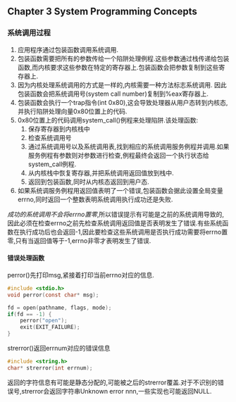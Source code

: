 ## Chapter 3 System Programming Concepts

### 系统调用过程

1. 应用程序通过包装函数调用系统调用.
2. 包装函数需要把所有的参数传给一个陷阱处理例程.这些参数通过栈传递给包装函数,而内核要求这些参数在特定的寄存器上.包装函数会把参数复制到这些寄存器上.
3. 因为内核处理系统调用的方式是一样的,内核需要一种方法标志系统调用. 因此包装函数会把系统调用号(system call number)复制到%eax寄存器上.
4. 包装函数会执行一个trap指令(int 0x80),这会导致处理器从用户态转到内核态,并执行陷阱处理向量0x80位置上的代码.
5. 0x80位置上的代码调用system_call()例程来处理陷阱.该处理函数:
	1. 保存寄存器到内核栈中
	2. 检查系统调用号
	3. 通过系统调用号以及系统调用表,找到相应的系统调用服务例程并调用.如果服务例程有参数则对参数进行检查,例程最终会返回一个执行状态给system_call例程.
	4. 从内核栈中恢复寄存器,并把系统调用返回值放到栈中.
	5. 返回到包装函数,同时从内核态返回到用户态.
6. 如果系统调服务例程用返回值表明了一个错误,包装函数会据此设置全局变量errno,同时返回一个整数表明系统调用执行成功还是失败.

*成功的系统调用不会将errno置零*,所以错误提示有可能是之前的系统调用导致的,因此必须在检查errno之前先检查系统调用返回值是否表明发生了错误.有些系统函数在执行成功后也会返回-1,因此要检查这些系统调用是否执行成功需要将errno置零,只有当返回值等于-1,errno非零才表明发生了错误.

#### 错误处理函数
perror()先打印msg,紧接着打印当前errno对应的信息.
``` c
#include <stdio.h>
void perror(const char* msg);
```
``` c
fd = open(pathname, flags, mode);
if(fd == -1) {
	perror("open");
	exit(EXIT_FAILURE);
}
```
strerror()返回errnum对应的错误信息
``` c
#include <string.h>
char* strerror(int errnum);
```
返回的字符信息有可能是静态分配的,可能被之后的strerror覆盖.对于不识别的错误号,strerror会返回字符串Unknown error nnn,一些实现也可能返回NULL.
